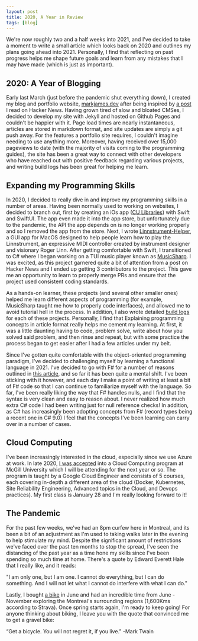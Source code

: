 ```yaml
---
layout: post
title: 2020, A Year in Review
tags: [blog] 
---
```


We're now roughly two and a half weeks into 2021, and I've decided to take a moment to write a small article which looks back on 2020 and outlines my plans going ahead into 2021. Personally, I find that reflecting on past progress helps me shape future goals and learn from any mistakes that I may have made (which is just as important).

## 2020: A Year of Blogging

Early last March (just before the pandemic shut everything down), I created my blog and portfolio website, [markjames.dev](https://markjames.dev) after being inspired by [a post](https://news.ycombinator.com/item?id=22033792) I read on Hacker News. Having grown tired of slow and bloated CMSes, I decided to develop my site with Jekyll and hosted on Github Pages and couldn't be happier with it. Page load times are nearly instantaneous, articles are stored in markdown format, and site updates are simply a git push away. For the features a portfolio site requires, I couldn't imagine needing to use anything more. Moreover, having received over 15,000 pageviews to date (with the majority of visits coming to the programming guides), the site has been a great way to connect with other developers who have reached out with positive feedback regarding various projects, and writing build logs has been great for helping me learn.

## Expanding my Programming Skills

In 2020, I decided to really dive in and improve my programming skills in a number of areas. Having been normally used to working on websites, I decided to branch out, first by creating an iOs app ([CU Libraries](/cu-libraries)) with Swift and SwiftUI. The app even made it into the app store, but unfortunately due to the pandemic, the API the app depends on is no longer working properly and so I removed the app from the store. Next, I wrote [Linnstrument-Helper](/linnstrument-helper), a GUI app for MacOS designed to help people learn how to play the Linnstrument, an expressive MIDI controller created by instrument designer and visionary Roger Linn. After getting comfortable with Swift, I transitioned to C# where I began working on a TUI music player known as [MusicSharp](/musicsharp). I was excited, as this project garnered quite a bit of attention from a post on Hacker News and I ended up getting 3 contributors to the project. This gave me an opportunity to learn to properly merge PRs and ensure that the project used consistent coding standards. 

As a hands-on learner, these projects (and several other smaller ones) helped me learn different aspects of programming (for example, MusicSharp taught me how to properly code interfaces), and allowed me to avoid tutorial hell in the process. In addition, I also wrote detailed [build logs](/tags/#guides) for each of these projects. Personally, I find that Explaining programming concepts in article format really helps me cement my learning. At first, it was a little daunting having to code, problem solve, write about how you solved said problem, and then rinse and repeat, but with some practice the process began to get easier after I had a few articles under my belt.

Since I've gotten quite comfortable with the object-oriented programming paradigm, I've decided to challenging myself by learning a functional language in 2021. I've decided to go with F# for a number of reasons outlined in [this article](/2021-01-04-why-learning-fsharp-2021), and so far it has been quite a mental shift. I've been sticking with it however, and each day I make a point of writing at least a bit of F# code so that I can continue to familiarize myself with the language. So far, I've been really liking the way that F# handles nulls, and I find that the syntax is very clean and easy to reason about. I never realized how much extra C# code I had been writing just for null reference checks! In addition, as C# has increasingly been adopting concepts from F# (record types being a recent one in C# 9.0) I feel that the concepts I've been learning can carry over in a number of cases. 

## Cloud Computing

I've been increasingly interested in the cloud, especially since we use Azure at work. In late 2020, [I was accepted](/2020-12-09-back-to-school) into a Cloud Computing program at McGill University which I will be attending for the next year or so. The program is taught by a Google Cloud Engineer and consists of 5 courses, each covering in-depth a different area of the cloud (Docker, Kubernetes, Site Reliability Engineering, Advanced topics in the Cloud, and Devops practices). My first class is January 28 and I'm really looking forward to it!

## The Pandemic

For the past few weeks, we've had an 8pm curfew here in Montreal, and its been a bit of an adjustment as I'm used to taking walks later in the evening to help stimulate my mind. Despite the significant amount of restrictions we've faced over the past ten months to stop the spread, I've seen the distancing of the past year as a time hone my skills since I've been spending so much time at home. There's a quote by Edward Everett Hale that I really like, and it reads:

"I am only one,
but I am one.
I cannot do everything,
but I can do something.
And I will not let what I cannot do
interfere with what I can do."


Lastly, I bought [a bike](/2020-08-26-late-summer-updates/) in June and had an incredible time from June - November exploring the Montreal's surrounding regions (1,600Kms according to Strava). Once spring starts again, I'm ready to keep going! For anyone thinking about biking, I leave you with the quote that convinced me to get a gravel bike:

“Get a bicycle. You will not regret it, if you live.” 
-Mark Twain


